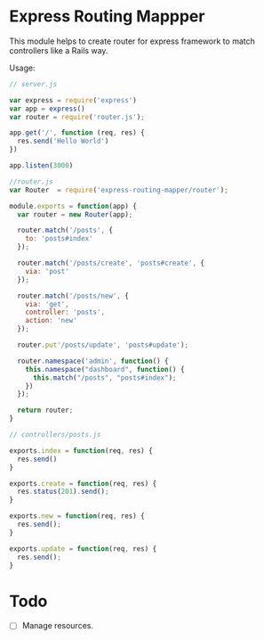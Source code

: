 # Express Routing Mappper

This module helps to create router for express framework to match controllers like a Rails way.

Usage:

```js
// server.js

var express = require('express')
var app = express()
var router = require('router.js');

app.get('/', function (req, res) {
  res.send('Hello World')
})

app.listen(3000)

```

```js
//router.js
var Router  = require('express-routing-mapper/router');

module.exports = function(app) {
  var router = new Router(app);

  router.match('/posts', {
    to: 'posts#index'
  });

  router.match('/posts/create', 'posts#create', {
    via: 'post'
  });

  router.match('/posts/new', {
    via: 'get',
    controller: 'posts',
    action: 'new'
  });

  router.put'/posts/update', 'posts#update');

  router.namespace('admin', function() {
    this.namespace("dashboard", function() {
      this.match("/posts", "posts#index");
    })
  });

  return router;
}
```

```js
// controllers/posts.js

exports.index = function(req, res) {
  res.send()
}

exports.create = function(req, res) {
  res.status(201).send();
}

exports.new = function(req, res) {
  res.send();
}

exports.update = function(req, res) {
  res.send();
}
```


# Todo

- [ ] Manage resources.
